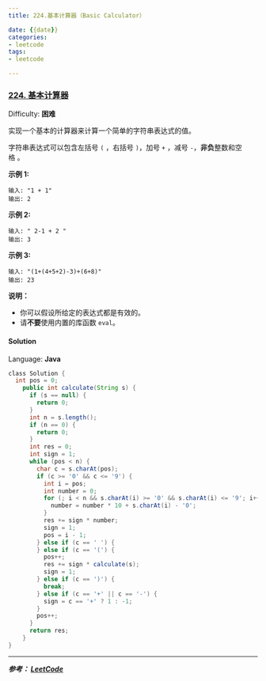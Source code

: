 ```yaml
---
title: 224.基本计算器（Basic Calculator）

date: {{date}}
categories:
- leetcode
tags:
- leetcode

---
```

### [224\. 基本计算器](https://leetcode-cn.com/problems/basic-calculator/)

Difficulty: **困难**


实现一个基本的计算器来计算一个简单的字符串表达式的值。

字符串表达式可以包含左括号 `(` ，右括号 `)`，加号 `+` ，减号 `-`，**非负**整数和空格 。

**示例 1:**

```
输入: "1 + 1"
输出: 2
```

**示例 2:**

```
输入: " 2-1 + 2 "
输出: 3
```

**示例 3:**

```
输入: "(1+(4+5+2)-3)+(6+8)"
输出: 23
```

**说明：**

*   你可以假设所给定的表达式都是有效的。
*   请**不要**使用内置的库函数 `eval`。


#### Solution

Language: **Java**

```java
​class Solution {
  int pos = 0;
    public int calculate(String s) {
      if (s == null) {
        return 0;
      }
      int n = s.length();
      if (n == 0) {
        return 0;
      }
      int res = 0;
      int sign = 1;
      while (pos < n) {
        char c = s.charAt(pos);
        if (c >= '0' && c <= '9') {
          int i = pos;
          int number = 0;
          for (; i < n && s.charAt(i) >= '0' && s.charAt(i) <= '9'; i++) {
            number = number * 10 + s.charAt(i) - '0';
          }
          res += sign * number;
          sign = 1;
          pos = i - 1;
        } else if (c == ' ') {
        } else if (c == '(') {
          pos++;
          res += sign * calculate(s);
          sign = 1;
        } else if (c == ')') {
          break;
        } else if (c == '+' || c == '-') {
          sign = c == '+' ? 1 : -1;
        }
        pos++;
      }
      return res;
    }
}

```


---
***参考：
[LeetCode](https://leetcode-cn.com/problems/basic-calculator/submissions/)***
